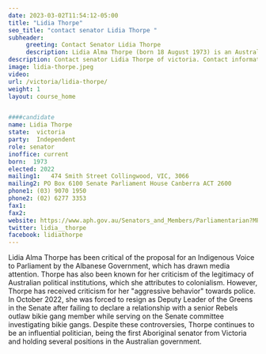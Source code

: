 ```yaml
---
date: 2023-03-02T11:54:12-05:00
title: "Lidia Thorpe"
seo_title: "contact senator Lidia Thorpe "
subheader:
     greeting: Contact Senator Lidia Thorpe
     description: Lidia Alma Thorpe (born 18 August 1973) is an Australian independent politician. She has been a senator for Victoria since 2020 and is the first Aboriginal senator from that state. She was a member of the Australian Greens until February 2023 when she quit the party over disagreements concerning the proposed Indigenous Voice to Parliament.[1] She had also served as the Greens' deputy leader in the Senate from June to October 2022.
description: Contact senator Lidia Thorpe of victoria. Contact information for Lidia Thorpe includes email address, phone number, and mailing address.
image: lidia-thorpe.jpeg
video:
url: /victoria/lidia-thorpe/
weight: 1
layout: course_home


####candidate
name: Lidia Thorpe
state:	victoria
party:	Independent
role: senator
inoffice: current
born:  1973
elected: 2022
mailing1:	474 Smith Street Collingwood, VIC, 3066
mailing2: PO Box 6100 Senate Parliament House Canberra ACT 2600
phone1:	(03) 9070 1950
phone2: (02) 6277 3353
fax1:
fax2:
website: https://www.aph.gov.au/Senators_and_Members/Parliamentarian?MPID=280304
twitter: lidia__thorpe
facebook: lidiathorpe
---
```

Lidia Alma Thorpe has been critical of the proposal for an Indigenous Voice to Parliament by the Albanese Government, which has drawn media attention. Thorpe has also been known for her criticism of the legitimacy of Australian political institutions, which she attributes to colonialism. However, Thorpe has received criticism for her "aggressive behavior" towards police. In October 2022, she was forced to resign as Deputy Leader of the Greens in the Senate after failing to declare a relationship with a senior Rebels outlaw bikie gang member while serving on the Senate committee investigating bikie gangs. Despite these controversies, Thorpe continues to be an influential politician, being the first Aboriginal senator from Victoria and holding several positions in the Australian government.